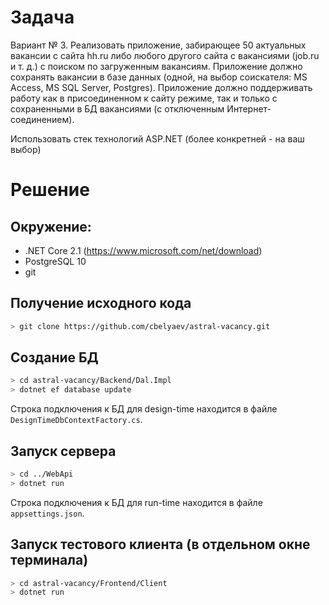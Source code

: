 # Задача

Вариант № 3. Реализовать приложение, забирающее 50 актуальных вакансии с сайта hh.ru  либо
любого другого сайта с вакансиями (job.ru и т. д.) с поиском по загруженным вакансиям.
Приложение должно сохранять вакансии в базе данных (одной, на выбор соискателя: MS Access,
MS SQL Server, Postgres). Приложение должно поддерживать работу как в присоединенном к сайту
режиме, так и только с сохраненными в БД вакансиями (с отключенным Интернет-соединением).

Использовать стек технологий ASP.NET (более конкретней - на ваш выбор)

# Решение

## Окружение:
* .NET Core 2.1 (https://www.microsoft.com/net/download)
* PostgreSQL 10
* git

## Получение исходного кода
```sh
> git clone https://github.com/cbelyaev/astral-vacancy.git
```

## Создание БД
```sh
> cd astral-vacancy/Backend/Dal.Impl
> dotnet ef database update
```

Строка подключения к БД для design-time находится в файле `DesignTimeDbContextFactory.cs`.

## Запуск сервера
```sh
> cd ../WebApi
> dotnet run
```

Строка подключения к БД для run-time находится в файле `appsettings.json`.

## Запуск тестового клиента (в отдельном окне терминала)
```sh
> cd astral-vacancy/Frontend/Client
> dotnet run
```
